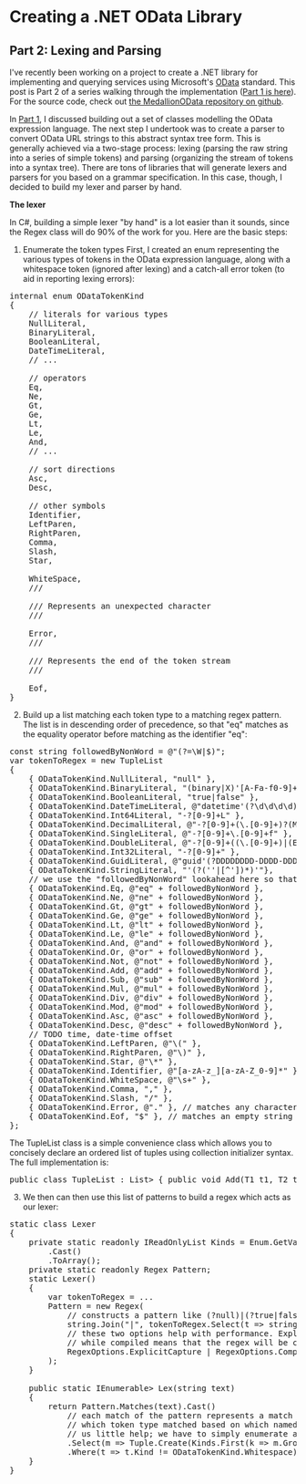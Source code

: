 <h1>Creating a .NET OData Library</h1>
<h2>Part 2: Lexing and Parsing</h2>

I've recently been working on a project to create a .NET library for implementing and querying services using Microsoft's <a href="http://www.odata.org/">OData</a> standard. This post is Part 2 of a series walking through the implementation (<a href="[TODO link]">Part 1 is here</a>). For the source code, check out <a href="https://github.com/madelson/MedallionOData">the MedallionOData repository on github</a>.

In <a href="[TODO link]">Part 1</a>, I discussed building out a set of classes modelling the OData expression language. The next step I undertook was to create a parser to convert OData URL strings to this abstract syntax tree form. This is generally achieved via a two-stage process: lexing (parsing the raw string into a series of simple tokens) and parsing (organizing the stream of tokens into a syntax tree). There are tons of libraries that will generate lexers and parsers for you based on a grammar specification. In this case, though, I decided to build my lexer and parser by hand.

<strong>The lexer</strong>

In C#, building a simple lexer "by hand" is a lot easier than it sounds, since the Regex class will do 90% of the work for you. Here are the basic steps:

1. Enumerate the token types
First, I created an enum representing the various types of tokens in the OData expression language, along with a whitespace token (ignored after lexing) and a catch-all error token (to aid in reporting lexing errors):

<pre>
internal enum ODataTokenKind
{
	// literals for various types
	NullLiteral,
	BinaryLiteral,
	BooleanLiteral,
	DateTimeLiteral,
	// ...

	// operators
	Eq,
	Ne,
	Gt,
	Ge,
	Lt,
	Le,
	And,
	// ...

	// sort directions
	Asc,
	Desc,

	// other symbols
	Identifier,
	LeftParen,
	RightParen,
	Comma,
	Slash,
	Star,

	WhiteSpace,
	/// <summary>
	/// Represents an unexpected character
	/// </summary>
	Error,
	/// <summary>
	/// Represents the end of the token stream
	/// </summary>
	Eof,
}
</pre>

2. Build up a list matching each token type to a matching regex pattern. The list is in descending order of precedence, so that "eq" matches as the equality operator before matching as the identifier "eq":

<pre>
const string followedByNonWord = @"(?=\W|$)";
var tokenToRegex = new TupleList<ODataTokenKind, string>
{
	{ ODataTokenKind.NullLiteral, "null" },
	{ ODataTokenKind.BinaryLiteral, "(binary|X)'[A-Fa-f0-9]+'" },
	{ ODataTokenKind.BooleanLiteral, "true|false" },
	{ ODataTokenKind.DateTimeLiteral, @"datetime'(?<year>\d\d\d\d)-(?<month>\d\d)-(?<day>\d\d)T(?<hour>\d\d):(?<minute>\d\d)(:(?<second>\d\d)((?<fraction>\.\d+))?)?'" },
	{ ODataTokenKind.Int64Literal, "-?[0-9]+L" },
	{ ODataTokenKind.DecimalLiteral, @"-?[0-9]+(\.[0-9]+)?(M|m)" },
	{ ODataTokenKind.SingleLiteral, @"-?[0-9]+\.[0-9]+f" },
	{ ODataTokenKind.DoubleLiteral, @"-?[0-9]+((\.[0-9]+)|(E[+-]?[0-9]+))" },
	{ ODataTokenKind.Int32Literal, "-?[0-9]+" },
	{ ODataTokenKind.GuidLiteral, @"guid'(?<digits>DDDDDDDD-DDDD-DDDD-DDDD-DDDDDDDDDDDD)'".Replace("D", "[A-Fa-f0-9]") },
	{ ODataTokenKind.StringLiteral, "'(?<chars>(''|[^'])*)'"},
	// we use the "followedByNonWord" lookahead here so that operators like eq won't match for identifiers that start with them (e. g. "get")
	{ ODataTokenKind.Eq, @"eq" + followedByNonWord },
	{ ODataTokenKind.Ne, @"ne" + followedByNonWord },
	{ ODataTokenKind.Gt, @"gt" + followedByNonWord },
	{ ODataTokenKind.Ge, @"ge" + followedByNonWord },
	{ ODataTokenKind.Lt, @"lt" + followedByNonWord },
	{ ODataTokenKind.Le, @"le" + followedByNonWord },
	{ ODataTokenKind.And, @"and" + followedByNonWord },
	{ ODataTokenKind.Or, @"or" + followedByNonWord },
	{ ODataTokenKind.Not, @"not" + followedByNonWord },
	{ ODataTokenKind.Add, @"add" + followedByNonWord },
	{ ODataTokenKind.Sub, @"sub" + followedByNonWord },
	{ ODataTokenKind.Mul, @"mul" + followedByNonWord },
	{ ODataTokenKind.Div, @"div" + followedByNonWord },
	{ ODataTokenKind.Mod, @"mod" + followedByNonWord },
	{ ODataTokenKind.Asc, @"asc" + followedByNonWord },
	{ ODataTokenKind.Desc, @"desc" + followedByNonWord },
	// TODO time, date-time offset
	{ ODataTokenKind.LeftParen, @"\(" },
	{ ODataTokenKind.RightParen, @"\)" },
	{ ODataTokenKind.Star, @"\*" },
	{ ODataTokenKind.Identifier, @"[a-zA-z_][a-zA-Z_0-9]*" },
	{ ODataTokenKind.WhiteSpace, @"\s+" },
	{ ODataTokenKind.Comma, "," },
	{ ODataTokenKind.Slash, "/" },
	{ ODataTokenKind.Error, @"." }, // matches any character not already matched
	{ ODataTokenKind.Eof, "$" }, // matches an empty string positioned at the end of the string
};
</pre>

The TupleList class is a simple convenience class which allows you to concisely declare an ordered list of tuples using collection initializer syntax. The full implementation is:

<pre>
public class TupleList<T1, T2> : List<Tuple<T1, T2>> { public void Add(T1 t1, T2 t2) { this.Add(Tuple.Create(t1, t2)); } }
</pre>

3. We then can then use this list of patterns to build a regex which acts as our lexer:

<pre>
static class Lexer
{
	private static readonly IReadOnlyList<ODataTokenKind> Kinds = Enum.GetValues(typeof(ODataTokenKind))
		.Cast<ODataTokenKind>()
		.ToArray();
	private static readonly Regex Pattern;
	static Lexer()
	{
		var tokenToRegex = ...
		Pattern = new Regex(
			// constructs a pattern like (?<NullLiteral>null)|(?<BooleanLiteral>true|false)|...
			string.Join("|", tokenToRegex.Select(t => string.Format("(?<{0}>{1})", t.Item1, t.Item2))),
			// these two options help with performance. ExplicitCapture means that only named capturing groups will be recorded as captures,
			// while compiled means that the regex will be compiled to an assembly on the fly
			RegexOptions.ExplicitCapture | RegexOptions.Compiled
		);
	}
	
	public static IEnumerable<Tuple<ODataTokenKind, Match>> Lex(string text)
	{
		return Pattern.Matches(text).Cast<Match>()
			// each match of the pattern represents a match of one of the token types. However, we then have to figure out
			// which token type matched based on which named capturing group in the pattern matched. Here, .NET's Regex offers
			// us little help; we have to simply enumerate all token kinds and check each group for success
			.Select(m => Tuple.Create(Kinds.First(k => m.Groups[k.ToString()].Success), m))
			.Where(t => t.Kind != ODataTokenKind.Whitespace);
	}
}
</pre>